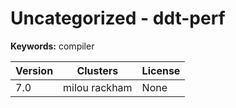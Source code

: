 # Uncategorized - ddt-perf



**Keywords:** compiler



| Version | Clusters | License |
| ------- | -------- | ------- |
| 7.0 | milou rackham | None |
